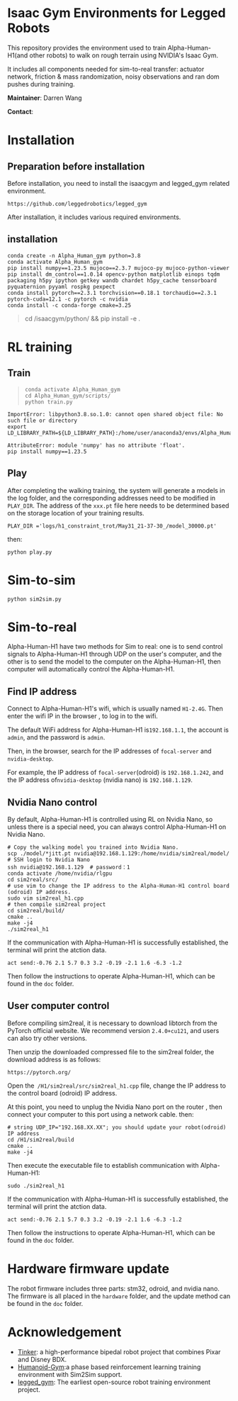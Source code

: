 # Isaac Gym Environments for Legged Robots

This repository provides the environment used to train Alpha-Human-H1(and other robots) to walk on rough terrain using NVIDIA's Isaac Gym.

It includes all components needed for sim-to-real transfer: actuator network, friction & mass randomization, noisy observations and ran dom pushes during training.

**Maintainer**: Darren Wang

**Contact**: 

# Installation

## Preparation before installation

Before installation, you need to install the isaacgym and legged_gym related environment.

```
https://github.com/leggedrobotics/legged_gym
```

After installation, it includes various required environments.

## installation

```
conda create -n Alpha_Human_gym python=3.8
conda activate Alpha_Human_gym
pip install numpy==1.23.5 mujoco==2.3.7 mujoco-py mujoco-python-viewer 
pip install dm_control==1.0.14 opencv-python matplotlib einops tqdm packaging h5py ipython getkey wandb chardet h5py_cache tensorboard pyquaternion pyyaml rospkg pexpect
conda install pytorch==2.3.1 torchvision==0.18.1 torchaudio==2.3.1 pytorch-cuda=12.1 -c pytorch -c nvidia
conda install -c conda-forge cmake=3.25
```

> cd /isaacgym/python/ && pip install -e .

# RL training

## Train

> ```
> conda activate Alpha_Human_gym
> cd Alpha_Human_gym/scripts/
> python train.py
> ```

```
ImportError: libpython3.8.so.1.0: cannot open shared object file: No such file or directory
export LD_LIBRARY_PATH=${LD_LIBRARY_PATH}:/home/user/anaconda3/envs/Alpha_Human_gym/lib/
```

```
AttributeError: module 'numpy' has no attribute 'float'.
pip install numpy==1.23.5
```

## Play

After completing the walking  training, the system will generate a models in the log folder, and the corresponding addresses need to be modified in `PLAY_DIR`.  The address of the `xxx.pt` file here needs to be determined based on the storage location of your training results.

```
PLAY_DIR ='logs/h1_constraint_trot/May31_21-37-30_/model_30000.pt'
```

then:

```
python play.py
```

# Sim-to-sim

```
python sim2sim.py
```

# Sim-to-real

Alpha-Human-H1 have two methods for Sim to real: one is to send control signals to Alpha-Human-H1 through UDP on the user's computer, and the other is to send the model to the computer on the Alpha-Human-H1,  then computer will automatically control the Alpha-Human-H1.

## Find IP address

Connect to Alpha-Human-H1's wifi, which is usually named `H1-2.4G`. Then enter the wifi IP in the browser , to log in to the wifi.

The default WiFi address for Alpha-Human-H1 is`192.168.1.1`, the account is `admin`, and the password is `admin`.

Then,  in the browser, search for the IP addresses of `focal-server` and `nvidia-desktop`.

For example,  the IP address of `focal-server`(odroid) is `192.168.1.242`,  and the IP address of`nvidia-desktop` (nvidia nano) is `192.168.1.129`.

## Nvidia Nano control

By default, Alpha-Human-H1 is controlled using RL on Nvidia Nano,  so unless there is a special need,  you can always control Alpha-Human-H1 on Nvidia Nano.

```
# Copy the walking model you trained into Nvidia Nano.
scp ./model/*jitt.pt nvidia@192.168.1.129:/home/nvidia/sim2real/model/ 
# SSH login to Nvidia Nano
ssh nvidia@192.168.1.129  # password：1
conda activate /home/nvidia/rlgpu
cd sim2real/src/
# use vim to change the IP address to the Alpha-Human-H1 control board (odroid) IP address.
sudo vim sim2real_h1.cpp 
# then compile sim2real project
cd sim2real/build/
cmake ..
make -j4
./sim2real_h1
```

If the communication with Alpha-Human-H1 is successfully established, the terminal will print the atction data.

```
act send:-0.76 2.1 5.7 0.3 3.2 -0.19 -2.1 1.6 -6.3 -1.2
```

Then follow the instructions to operate Alpha-Human-H1, which can be found in the `doc` folder.

## User computer control

Before compiling sim2real, it is necessary to download libtorch from the PyTorch official website. We recommend version `2.4.0+cu121`, and users can also try other versions.

Then unzip the downloaded compressed file to the sim2real folder, the download address is as follows:

```
https://pytorch.org/

```

Open the` /H1/sim2real/src/sim2real_h1.cpp` file, change the IP address to the control board (odroid) IP address.

At this point, you need to unplug the Nvidia Nano port on the router , then connect your computer to this port using a network cable.  then:

```
# string UDP_IP="192.168.XX.XX"; you should update your robot(odroid) IP address
cd /H1/sim2real/build
cmake ..
make -j4
```

Then execute the executable file to establish communication with Alpha-Human-H1:

```
sudo ./sim2real_h1
```

If the communication with Alpha-Human-H1 is successfully established, the terminal will print the atction data.

```
act send:-0.76 2.1 5.7 0.3 3.2 -0.19 -2.1 1.6 -6.3 -1.2
```

Then follow the instructions to operate Alpha-Human-H1, which can be found in the `doc` folder.

# Hardware firmware update

The robot firmware includes three parts: stm32, odroid, and nvidia nano. The firmware is all placed in the `hardware` folder, and the update method can be found in the `doc` folder.

# Acknowledgement

* [Tinker](https://github.com/golaced/OmniBotSeries-Tinker): a high-performance bipedal robot project that combines Pixar and Disney BDX.
* [Humanoid-Gym](https://github.com/roboterax/humanoid-gym):a phase based reinforcement learning training environment with Sim2Sim support.
* [legged_gym](https://github.com/leggedrobotics/legged_gym): The earliest open-source robot training environment project.
